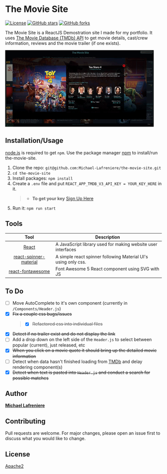 # The Movie Site

[![License](https://img.shields.io/badge/license-Apache2-blue.svg?style=flat-square)](https://github.com/Michael-Lafreniere/the-movie-site/blob/master/LICENCE)
[![GitHub stars](https://img.shields.io/github/stars/Michael-Lafreniere/the-movie-site?style=flat-square)](https://github.com/Michael-Lafreniere/the-movie-site/stargazers)
[![GitHub forks](https://img.shields.io/github/forks/Michael-Lafreniere/the-movie-site.svg?style=flat-square)](https://github.com/Michael-Lafreniere/the-movie-site/network)

The Movie Site is a ReactJS Demostration site I made for my portfolio. It uses [The Movie Database (TMDb) API](https://www.themoviedb.org/documentation/api) to get movie details, cast/crew information, reviews and the movie trailer (if one exists).

![gif of the movie site](https://github.com/Michael-Lafreniere/the-movie-site/blob/master/docs/the-movie-site.gif)

## Installation/Usage

[node.js](http://nodejs.org/download/) is required to get `npm`. Use the package manager [npm](https://pip.pypa.io/en/stable/) to install/run the-movie-site.

1. Clone the repo: `git@github.com:Michael-Lafreniere/the-movie-site.git`
2. `cd the-movie-site`
3. Install packages: `npm install`
4. Create a `.env` file and put `REACT_APP_TMDB_V3_API_KEY = YOUR_KEY_HERE` in it.
   > - **To get your key** [Sign Up Here](https://www.themoviedb.org/account/signup)
5. Run it: `npm run start`

## Tools

|                                       Tool                                        | Description                                                    |
| :-------------------------------------------------------------------------------: | -------------------------------------------------------------- |
|                [React](http://facebook.github.io/react/index.html)                | A JavaScript library used for making website user interfaces   |
|  [react-spinner-material](https://www.npmjs.com/package/react-spinner-material)   | A simple react spinner following Material UI's using only css. |
| [react-fontawesome](https://www.npmjs.com/package/@fortawesome/react-fontawesome) | Font Awesome 5 React component using SVG with JS               |

## To Do

- [ ] Move AutoComplete to it's own component (currently in `/Components/Header.js`)
- [x] ~~Fix a couple css bugs/issues~~
  > - [x] ~~Refactored css into individual files~~
- [x] ~~Detect if no trailer exist and do not display the link~~
- [ ] Add a drop down on the left side of the `Header.js` to select between popular (current), just released, etc
- [x] ~~When you click on a movie quote it should bring up the detailed movie information~~
- [ ] Detect when data hasn't finished loading from [TMDb](https://www.themoviedb.org) and delay rendering component(s)
- [x] ~~Detect when text is pasted into `Header.js` and conduct a search for possible matches~~

## Author

[**Michael Lafreniere**](https://github.com/Michael-Lafreniere)

## Contributing

Pull requests are welcome. For major changes, please open an issue first to discuss what you would like to change.

## License

[Apache2](https://choosealicense.com/licenses/apache-2.0/)
